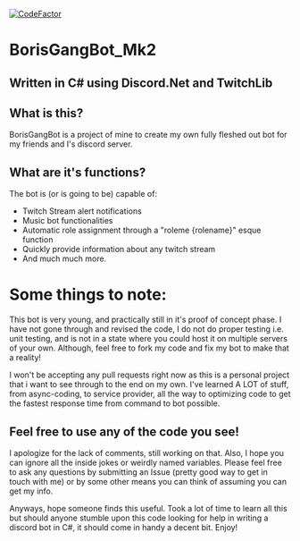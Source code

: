 [![CodeFactor](https://www.codefactor.io/repository/github/joeyscodingprojects/borisgangbot_mk2/badge/master)](https://www.codefactor.io/repository/github/joeyscodingprojects/borisgangbot_mk2/overview/master)
# BorisGangBot_Mk2

## Written in C# using Discord.Net and TwitchLib


## What is this?
BorisGangBot is a project of mine to create my own fully fleshed out bot for my friends and I's discord server.


## What are it's functions?
The bot is (or is going to be) capable of:
- Twitch Stream alert notifications
- Music bot functionalities
- Automatic role assignment through a "roleme {rolename}" esque function
- Quickly provide information about any twitch stream
- And much much more.


# Some things to note:
This bot is very young, and practically still in it's proof of concept phase. I have not gone through and revised the code,
I do not do proper testing i.e. unit testing, and is not in a state where you could host it on multiple servers of your own.
Although, feel free to fork my code and fix my bot to make that a reality! 


I won't be accepting any pull requests right now as this is a 
personal project that i want to see through to the end on my own.
I've learned A LOT of stuff, from async-coding, to service provider,
all the way to optimizing code to get the fastest response time from
command to bot possible. 


## Feel free to use any of the code you see!
I apologize for the lack of comments, still working on that. Also, I hope you can ignore
all the inside jokes or weirdly named variables. Please feel free to ask any questions 
by submitting an Issue (pretty good way to get in touch with me) or by some other means
you can think of assuming you can get my info.


Anyways, hope someone finds this useful. Took a lot of time to learn all this but should anyone stumble upon this code
looking for help in writing a discord bot in C#, it should come in handy a decent bit. Enjoy!
